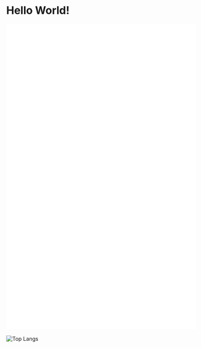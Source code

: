 # Hello World! 


![Metrics](https://github.com/Panizghi/Panizghi/blob/main/github-metrics.svg)


![Top Langs](https://github-readme-stats.vercel.app/api/top-langs/?username=Panizghi&hide=css,html,jupyter%20notebook,purebasic,matlab&progress=true&langs_count=20)
